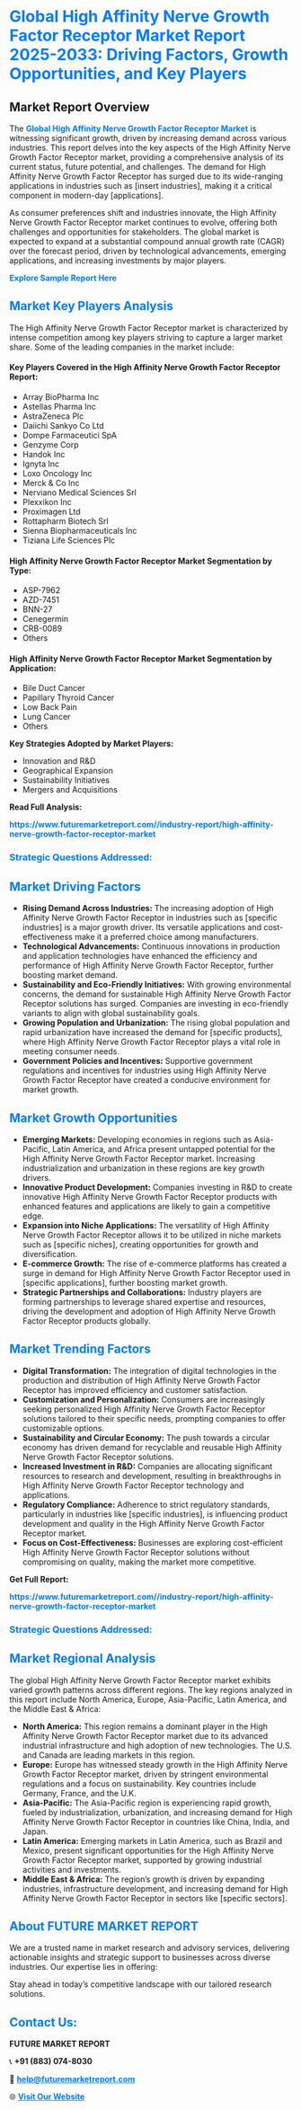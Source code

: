 <h1 style="color: #007BFF;">Global High Affinity Nerve Growth Factor Receptor Market Report 2025-2033: Driving Factors, Growth Opportunities, and Key Players</h1>

<section id="overview">
<h2>Market Report Overview</h2>
<p>The <a href="https://www.futuremarketreport.com//industry-report/high-affinity-nerve-growth-factor-receptor-market" style="color: #007BFF; text-decoration: none;"><strong>Global High Affinity Nerve Growth Factor Receptor Market</strong></a> is witnessing significant growth, driven by increasing demand across various industries. This report delves into the key aspects of the High Affinity Nerve Growth Factor Receptor market, providing a comprehensive analysis of its current status, future potential, and challenges. The demand for High Affinity Nerve Growth Factor Receptor has surged due to its wide-ranging applications in industries such as [insert industries], making it a critical component in modern-day [applications].</p>
<p>As consumer preferences shift and industries innovate, the High Affinity Nerve Growth Factor Receptor market continues to evolve, offering both challenges and opportunities for stakeholders. The global market is expected to expand at a substantial compound annual growth rate (CAGR) over the forecast period, driven by technological advancements, emerging applications, and increasing investments by major players.</p>
</section>

<section id="overview">
<p><a href="https://www.futuremarketreport.com//request-sample/reportId=53524" style="color: #007BFF; text-decoration: none;"><strong>Explore Sample Report Here</strong></a></p>
</section>

<section id="key-players">
<h2 style="color: #007BFF;">Market Key Players Analysis</h2>
<p>The High Affinity Nerve Growth Factor Receptor market is characterized by intense competition among key players striving to capture a larger market share. Some of the leading companies in the market include:</p>
<h4>Key Players Covered in the High Affinity Nerve Growth Factor Receptor Report:</h4>
<ul><li>Array BioPharma Inc</li><li>Astellas Pharma Inc</li><li>AstraZeneca Plc</li><li>Daiichi Sankyo Co Ltd</li><li>Dompe Farmaceutici SpA</li><li>Genzyme Corp</li><li>Handok Inc</li><li>Ignyta Inc</li><li>Loxo Oncology Inc</li><li>Merck &amp; Co Inc</li><li>Nerviano Medical Sciences Srl</li><li>Plexxikon Inc</li><li>Proximagen Ltd</li><li>Rottapharm Biotech Srl</li><li>Sienna Biopharmaceuticals Inc</li><li>Tiziana Life Sciences Plc</li></ul>
<h4>High Affinity Nerve Growth Factor Receptor Market Segmentation by Type:</h4>
<ul><li>ASP-7962</li><li>AZD-7451</li><li>BNN-27</li><li>Cenegermin</li><li>CRB-0089</li><li>Others</li></ul>

<h4>High Affinity Nerve Growth Factor Receptor Market Segmentation by Application:</h4>
<ul><li>Bile Duct Cancer</li><li>Papillary Thyroid Cancer</li><li>Low Back Pain</li><li>Lung Cancer</li><li>Others</li></ul>
<p><strong>Key Strategies Adopted by Market Players:</strong></p>
<ul>
<li>Innovation and R&D</li>
<li>Geographical Expansion</li>
<li>Sustainability Initiatives</li>
<li>Mergers and Acquisitions</li>
</ul>
</section>

<section>
<p><strong>Read Full Analysis: </strong></p><a href="https://www.futuremarketreport.com//industry-report/high-affinity-nerve-growth-factor-receptor-market" style="color: #007BFF; text-decoration: none;"><strong>https://www.futuremarketreport.com//industry-report/high-affinity-nerve-growth-factor-receptor-market</strong></a>
<h3 style="color: #007BFF;">Strategic Questions Addressed:</h3>
</section>

<section id="driving-factors">
<h2 style="color: #007BFF;">Market Driving Factors</h2>
<ul>
<li><strong>Rising Demand Across Industries:</strong> The increasing adoption of High Affinity Nerve Growth Factor Receptor in industries such as [specific industries] is a major growth driver. Its versatile applications and cost-effectiveness make it a preferred choice among manufacturers.</li>
<li><strong>Technological Advancements:</strong> Continuous innovations in production and application technologies have enhanced the efficiency and performance of High Affinity Nerve Growth Factor Receptor, further boosting market demand.</li>
<li><strong>Sustainability and Eco-Friendly Initiatives:</strong> With growing environmental concerns, the demand for sustainable High Affinity Nerve Growth Factor Receptor solutions has surged. Companies are investing in eco-friendly variants to align with global sustainability goals.</li>
<li><strong>Growing Population and Urbanization:</strong> The rising global population and rapid urbanization have increased the demand for [specific products], where High Affinity Nerve Growth Factor Receptor plays a vital role in meeting consumer needs.</li>
<li><strong>Government Policies and Incentives:</strong> Supportive government regulations and incentives for industries using High Affinity Nerve Growth Factor Receptor have created a conducive environment for market growth.</li>
</ul>
</section>

<section id="growth-opportunities">
<h2 style="color: #007BFF;">Market Growth Opportunities</h2>
<ul>
<li><strong>Emerging Markets:</strong> Developing economies in regions such as Asia-Pacific, Latin America, and Africa present untapped potential for the High Affinity Nerve Growth Factor Receptor market. Increasing industrialization and urbanization in these regions are key growth drivers.</li>
<li><strong>Innovative Product Development:</strong> Companies investing in R&D to create innovative High Affinity Nerve Growth Factor Receptor products with enhanced features and applications are likely to gain a competitive edge.</li>
<li><strong>Expansion into Niche Applications:</strong> The versatility of High Affinity Nerve Growth Factor Receptor allows it to be utilized in niche markets such as [specific niches], creating opportunities for growth and diversification.</li>
<li><strong>E-commerce Growth:</strong> The rise of e-commerce platforms has created a surge in demand for High Affinity Nerve Growth Factor Receptor used in [specific applications], further boosting market growth.</li>
<li><strong>Strategic Partnerships and Collaborations:</strong> Industry players are forming partnerships to leverage shared expertise and resources, driving the development and adoption of High Affinity Nerve Growth Factor Receptor products globally.</li>
</ul>
</section>

<section id="trending-factors">
<h2 style="color: #007BFF;">Market Trending Factors</h2>
<ul>
<li><strong>Digital Transformation:</strong> The integration of digital technologies in the production and distribution of High Affinity Nerve Growth Factor Receptor has improved efficiency and customer satisfaction.</li>
<li><strong>Customization and Personalization:</strong> Consumers are increasingly seeking personalized High Affinity Nerve Growth Factor Receptor solutions tailored to their specific needs, prompting companies to offer customizable options.</li>
<li><strong>Sustainability and Circular Economy:</strong> The push towards a circular economy has driven demand for recyclable and reusable High Affinity Nerve Growth Factor Receptor solutions.</li>
<li><strong>Increased Investment in R&D:</strong> Companies are allocating significant resources to research and development, resulting in breakthroughs in High Affinity Nerve Growth Factor Receptor technology and applications.</li>
<li><strong>Regulatory Compliance:</strong> Adherence to strict regulatory standards, particularly in industries like [specific industries], is influencing product development and quality in the High Affinity Nerve Growth Factor Receptor market.</li>
<li><strong>Focus on Cost-Effectiveness:</strong> Businesses are exploring cost-efficient High Affinity Nerve Growth Factor Receptor solutions without compromising on quality, making the market more competitive.</li>
</ul>
</section>

<section>
<p><strong>Get Full Report: </strong></p><a href="https://www.futuremarketreport.com//industry-report/high-affinity-nerve-growth-factor-receptor-market" style="color: #007BFF; text-decoration: none;"><strong>https://www.futuremarketreport.com//industry-report/high-affinity-nerve-growth-factor-receptor-market</strong></a>
<h3 style="color: #007BFF;">Strategic Questions Addressed:</h3>
</section>


<section id="regional-analysis">
<h2 style="color: #007BFF;">Market Regional Analysis</h2>
<p>The global High Affinity Nerve Growth Factor Receptor market exhibits varied growth patterns across different regions. The key regions analyzed in this report include North America, Europe, Asia-Pacific, Latin America, and the Middle East & Africa:</p>
<ul>
<li><strong>North America:</strong> This region remains a dominant player in the High Affinity Nerve Growth Factor Receptor market due to its advanced industrial infrastructure and high adoption of new technologies. The U.S. and Canada are leading markets in this region.</li>
<li><strong>Europe:</strong> Europe has witnessed steady growth in the High Affinity Nerve Growth Factor Receptor market, driven by stringent environmental regulations and a focus on sustainability. Key countries include Germany, France, and the U.K.</li>
<li><strong>Asia-Pacific:</strong> The Asia-Pacific region is experiencing rapid growth, fueled by industrialization, urbanization, and increasing demand for High Affinity Nerve Growth Factor Receptor in countries like China, India, and Japan.</li>
<li><strong>Latin America:</strong> Emerging markets in Latin America, such as Brazil and Mexico, present significant opportunities for the High Affinity Nerve Growth Factor Receptor market, supported by growing industrial activities and investments.</li>
<li><strong>Middle East & Africa:</strong> The region’s growth is driven by expanding industries, infrastructure development, and increasing demand for High Affinity Nerve Growth Factor Receptor in sectors like [specific sectors].</li>
</ul>
</section>

<footer>
<h2 style="color: #007BFF;">About FUTURE MARKET REPORT</h2>
<p>We are a trusted name in market research and advisory services, delivering actionable insights and strategic support to businesses across diverse industries. Our expertise lies in offering:</p>

<p>Stay ahead in today’s competitive landscape with our tailored research solutions.</p>

<h2 style="color: #007BFF;">Contact Us:</h2>
<p><strong>FUTURE MARKET REPORT</strong></p>
<p>📞 <strong>+91 (883) 074-8030</strong></p>
<p>📧 <strong><a href="mailto:help@futuremarketreport.com" style="color: #007BFF;">help@futuremarketreport.com</a></strong></p>
<p>🌐 <strong><a href="https://www.futuremarketreport.com/" style="color: #007BFF;">Visit Our Website</a></strong></p>
</footer>